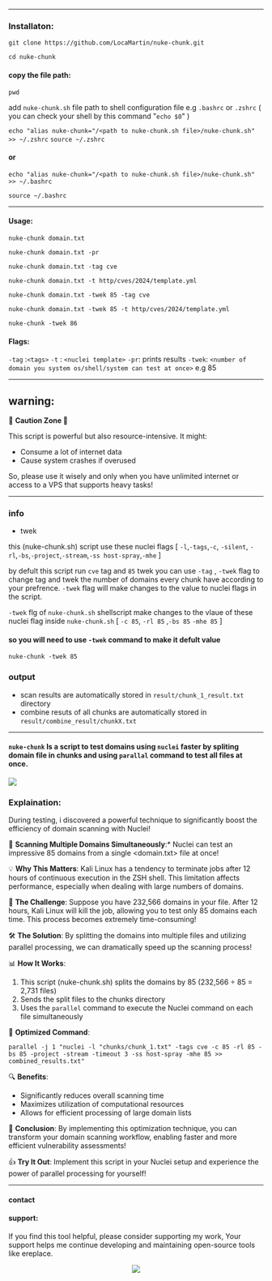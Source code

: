 <hr>

### Installaton:

```
git clone https://github.com/LocaMartin/nuke-chunk.git
```
```
cd nuke-chunk
```
#### copy the file path:
```
pwd
```
add `nuke-chunk.sh` file path to shell configuration file e.g `.bashrc` or `.zshrc` ( you can check your shell by this command "`echo $0`" )

```echo "alias nuke-chunk="/<path to nuke-chunk.sh file>/nuke-chunk.sh" >> ~/.zshrc```
```source ~/.zshrc```
#### or
```
echo "alias nuke-chunk="/<path to nuke-chunk.sh file>/nuke-chunk.sh" >> ~/.bashrc
```
```
source ~/.bashrc
```
<hr>

#### Usage:
```
nuke-chunk domain.txt
```
```
nuke-chunk domain.txt -pr
```
```
nuke-chunk domain.txt -tag cve
```
```
nuke-chunk domain.txt -t http/cves/2024/template.yml
```
```
nuke-chunk domain.txt -twek 85 -tag cve
```
```
nuke-chunk domain.txt -twek 85 -t http/cves/2024/template.yml
```
```
nuke-chunk -twek 86
```
#### Flags:

`-tag` :`<tags>`
`-t` : `<nuclei template>`
`-pr`: prints results
`-twek`: `<number of domain you system os/shell/system can test at once>` e.g 85

<hr>

## warning:

🚨 **Caution Zone 🚨**

This script is powerful but also resource-intensive. It might:
- Consume a lot of internet data
- Cause system crashes if overused

So, please use it wisely and only when you have unlimited internet or access to a VPS that supports heavy tasks!

<hr>

### info

- twek 

this (nuke-chunk.sh) script use these nuclei flags [ `-l`,`-tags`,`-c`, `-silent`, `-rl`,`-bs`,`-project`,`-stream`,`-ss host-spray`,`-mhe` ]

by defult this script run `cve` tag and `85` twek you can use `-tag` , `-twek` flag to  change tag and twek the number of domains every chunk have according to your prefrence.
`-twek` flag will make changes to the value to nuclei flags in the script.

`-twek` flg of `nuke-chunk.sh` shellscript make changes to the vlaue of these nuclei flag inside `nuke-chunk.sh` [ `-c 85`, `-rl 85` ,`-bs 85` `-mhe 85` ]

#### so you will need to use `-twek` command to make it defult value
```
nuke-chunk -twek 85
```
### output

- scan results are automatically stored in `result/chunk_1_result.txt` directory
- combine resuts of all chunks are automatically stored in `result/combine_result/chunkX.txt`
<hr>

#### `nuke-chunk` Is a script to test domains using `nuclei` faster by spliting domain file in chunks and using `parallal` command to test all files at once.

<img src="/img/diagram.png"/>

### Explaination:

During testing, i discovered a powerful technique to significantly boost the efficiency of domain scanning with Nuclei!

🚀 **Scanning Multiple Domains Simultaneously**:*
Nuclei can test an impressive 85 domains from a single <domain.txt> file at once!

💡 **Why This Matters**: Kali Linux has a tendency to terminate jobs after 12 hours of continuous execution in the ZSH shell. This limitation affects performance, especially when dealing with large numbers of domains.

🤔 **The Challenge**: Suppose you have 232,566 domains in your file. After 12 hours, Kali Linux will kill the job, allowing you to test only 85 domains each time. This process becomes extremely time-consuming!

🛠️ **The Solution**: By splitting the domains into multiple files and utilizing parallel processing, we can dramatically speed up the scanning process!

📊 **How It Works**:
1. This script (nuke-chunk.sh) splits the domains by 85 (232,566 ÷ 85 = 2,731 files)
2. Sends the split files to the chunks directory
3. Uses the `parallel` command to execute the Nuclei command on each file simultaneously

🎯 **Optimized Command**:

```
parallel -j 1 "nuclei -l "chunks/chunk_1.txt" -tags cve -c 85 -rl 85 -bs 85 -project -stream -timeout 3 -ss host-spray -mhe 85 >> combined_results.txt"
```
🔍 **Benefits**:
- Significantly reduces overall scanning time
- Maximizes utilization of computational resources
- Allows for efficient processing of large domain lists

🌟 **Conclusion**: By implementing this optimization technique, you can transform your domain scanning workflow, enabling faster and more efficient vulnerability assessments!

👍 **Try It Out**: Implement this script in your Nuclei setup and experience the power of parallel processing for yourself!
<hr>

#### contact

#### support:
If you find this tool helpful, please consider supporting my work, Your support helps me continue developing and maintaining open-source tools like ereplace.
<p align="center"><a href="https://buymeacoffee.com/locabomartin"><img  src="https://img.shields.io/badge/Buy%20Me%20a%20Coffee-ffdd00?style=for-the-badge&logo=buy-me-a-coffee&logoColor=black"/></a></p>
